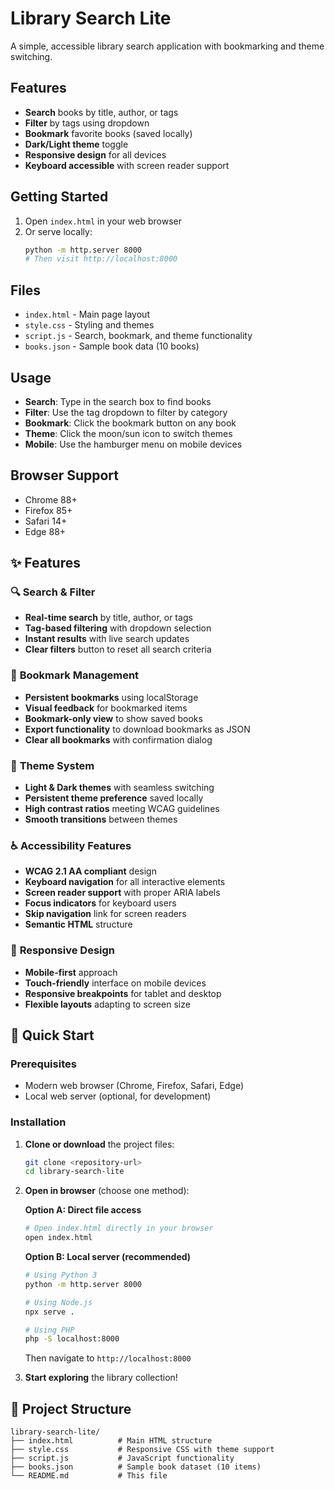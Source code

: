 # Library Search Lite

A simple, accessible library search application with bookmarking and theme switching.

## Features

- **Search** books by title, author, or tags
- **Filter** by tags using dropdown
- **Bookmark** favorite books (saved locally)
- **Dark/Light theme** toggle
- **Responsive design** for all devices
- **Keyboard accessible** with screen reader support

## Getting Started

1. Open `index.html` in your web browser
2. Or serve locally:
   ```bash
   python -m http.server 8000
   # Then visit http://localhost:8000
   ```

## Files

- `index.html` - Main page layout
- `style.css` - Styling and themes
- `script.js` - Search, bookmark, and theme functionality
- `books.json` - Sample book data (10 books)

## Usage

- **Search**: Type in the search box to find books
- **Filter**: Use the tag dropdown to filter by category
- **Bookmark**: Click the bookmark button on any book
- **Theme**: Click the moon/sun icon to switch themes
- **Mobile**: Use the hamburger menu on mobile devices

## Browser Support

- Chrome 88+
- Firefox 85+
- Safari 14+
- Edge 88+


## ✨ Features

### 🔍 **Search & Filter**
- **Real-time search** by title, author, or tags
- **Tag-based filtering** with dropdown selection
- **Instant results** with live search updates
- **Clear filters** button to reset all search criteria

### 🔖 **Bookmark Management**
- **Persistent bookmarks** using localStorage
- **Visual feedback** for bookmarked items
- **Bookmark-only view** to show saved books
- **Export functionality** to download bookmarks as JSON
- **Clear all bookmarks** with confirmation dialog

### 🎨 **Theme System**
- **Light & Dark themes** with seamless switching
- **Persistent theme preference** saved locally
- **High contrast ratios** meeting WCAG guidelines
- **Smooth transitions** between themes

### ♿ **Accessibility Features**
- **WCAG 2.1 AA compliant** design
- **Keyboard navigation** for all interactive elements
- **Screen reader support** with proper ARIA labels
- **Focus indicators** for keyboard users
- **Skip navigation** link for screen readers
- **Semantic HTML** structure

### 📱 **Responsive Design**
- **Mobile-first** approach
- **Touch-friendly** interface on mobile devices
- **Responsive breakpoints** for tablet and desktop
- **Flexible layouts** adapting to screen size

## 🚀 Quick Start

### Prerequisites
- Modern web browser (Chrome, Firefox, Safari, Edge)
- Local web server (optional, for development)

### Installation

1. **Clone or download** the project files:
   ```bash
   git clone <repository-url>
   cd library-search-lite
   ```

2. **Open in browser** (choose one method):
   
   **Option A: Direct file access**
   ```bash
   # Open index.html directly in your browser
   open index.html
   ```
   
   **Option B: Local server (recommended)**
   ```bash
   # Using Python 3
   python -m http.server 8000
   
   # Using Node.js
   npx serve .
   
   # Using PHP
   php -S localhost:8000
   ```
   
   Then navigate to `http://localhost:8000`

3. **Start exploring** the library collection!

## 📁 Project Structure

```
library-search-lite/
├── index.html          # Main HTML structure
├── style.css           # Responsive CSS with theme support
├── script.js           # JavaScript functionality
├── books.json          # Sample book dataset (10 items)
└── README.md           # This file
```
